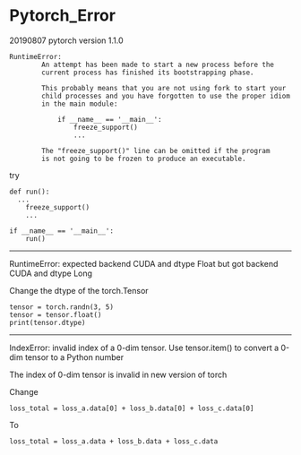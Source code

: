 # Pytorch_Error

20190807 pytorch version 1.1.0
```
RuntimeError:
        An attempt has been made to start a new process before the
        current process has finished its bootstrapping phase.

        This probably means that you are not using fork to start your
        child processes and you have forgotten to use the proper idiom
        in the main module:

            if __name__ == '__main__':
                freeze_support()
                ...

        The "freeze_support()" line can be omitted if the program
        is not going to be frozen to produce an executable.
```
try
```
def run():
  ...
	freeze_support()
	...

if __name__ == '__main__':
	run()
```
----------

RuntimeError: expected backend CUDA and dtype Float but got backend CUDA and dtype Long

Change the dtype of the torch.Tensor
```
tensor = torch.randn(3, 5)
tensor = tensor.float()
print(tensor.dtype)
```
----------

IndexError: invalid index of a 0-dim tensor. Use tensor.item() to convert a 0-dim tensor to a Python number

The index of 0-dim tensor is invalid in new version of torch

Change

`loss_total = loss_a.data[0] + loss_b.data[0] + loss_c.data[0]`

To

`loss_total = loss_a.data + loss_b.data + loss_c.data`
